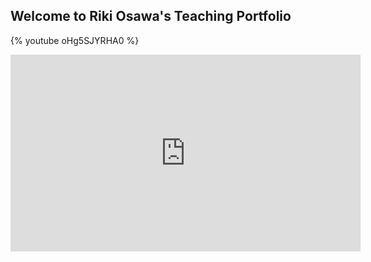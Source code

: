 ## Welcome to Riki Osawa's Teaching Portfolio

{% youtube oHg5SJYRHA0 %}

<iframe width="560" height="315" src="https://youtu.be/UoZckxECLf0" frameborder="0" allow="autoplay; encrypted-media" allowfullscreen></iframe>

